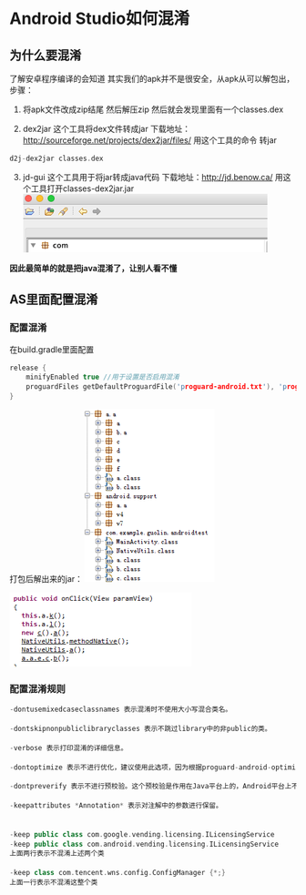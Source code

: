 # Android Studio如何混淆

## 为什么要混淆
了解安卓程序编译的会知道 其实我们的apk并不是很安全，从apk从可以解包出，步骤：
1. 将apk文件改成zip结尾 然后解压zip 然后就会发现里面有一个classes.dex

2. dex2jar 这个工具将dex文件转成jar
下载地址：http://sourceforge.net/projects/dex2jar/files/
用这个工具的命令 转jar
```cpp
d2j-dex2jar classes.dex
```
3. jd-gui 这个工具用于将jar转成java代码
下载地址：http://jd.benow.ca/
用这个工具打开classes-dex2jar.jar
![20201028220024](https://raw.githubusercontent.com/wlxklyh/imagebed/master/imageforvscode/20201028220024.png)

**因此最简单的就是把java混淆了，让别人看不懂**

## AS里面配置混淆
### 配置混淆
在build.gradle里面配置
```cpp
release {
    minifyEnabled true //用于设置是否启用混淆 
    proguardFiles getDefaultProguardFile('proguard-android.txt'), 'proguard-rules.pro'
}
```

打包后解出来的jar：
![20201028221119](https://raw.githubusercontent.com/wlxklyh/imagebed/master/imageforvscode/20201028221119.png)

![20201028221154](https://raw.githubusercontent.com/wlxklyh/imagebed/master/imageforvscode/20201028221154.png)

### 配置混淆规则
```cpp
-dontusemixedcaseclassnames 表示混淆时不使用大小写混合类名。

-dontskipnonpubliclibraryclasses 表示不跳过library中的非public的类。

-verbose 表示打印混淆的详细信息。

-dontoptimize 表示不进行优化，建议使用此选项，因为根据proguard-android-optimize.txt中的描述，优化可能会造成一些潜在风险，不能保证在所有版本的Dalvik上都正常运行。

-dontpreverify 表示不进行预校验。这个预校验是作用在Java平台上的，Android平台上不需要这项功能，去掉之后还可以加快混淆速度。

-keepattributes *Annotation* 表示对注解中的参数进行保留。


-keep public class com.google.vending.licensing.ILicensingService
-keep public class com.android.vending.licensing.ILicensingService
上面两行表示不混淆上述两个类

-keep class com.tencent.wns.config.ConfigManager {*;}
上面一行表示不混淆这整个类
```